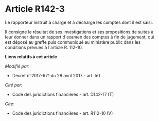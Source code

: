 # Article R142-3

Le rapporteur instruit à charge et à décharge les comptes dont il est saisi. 

Il consigne le résultat de ses investigations et ses propositions de suites à leur donner dans un rapport d'examen des
comptes à fin de jugement, qui est déposé au greffe puis communiqué au ministère public dans les conditions prévues à
l'article R. 112-10.

**Liens relatifs à cet article**

_Modifié par_:

  - Décret n°2017-671 du 28 avril 2017 - art. 50

_Cité par_:

  - Code des juridictions financières - art. D142-17 (T)

_Cite_:

  - Code des juridictions financières - art. R112-10 (V)
